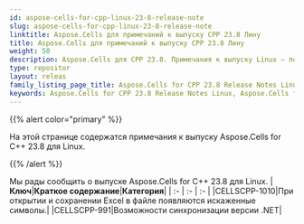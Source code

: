 ```yaml
---
id: aspose-cells-for-cpp-linux-23-8-release-note
slug: aspose-cells-for-cpp-linux-23-8-release-note
linktitle: Aspose.Cells для примечаний к выпуску CPP 23.8 Лину
title: Aspose.Cells для примечаний к выпуску CPP 23.8 Лину
weight: 50
description: Aspose.Cells для CPP 23.8. Примечания к выпуску Linux – последние улучшения, новые функции и исправления.
type: repositor
layout: releas
family_listing_page_title: Aspose.Cells for CPP 23.8 Release Notes Linu
keywords: Aspose.Cells for CPP 23.8 Release Notes Linux, Aspose.Cells for CPP 23.8 Linux updates and fixe
---
```

{{% alert color="primary" %}}

На этой странице содержатся примечания к выпуску Aspose.Cells for C++ 23.8 для Linux.

{{% /alert %}}

Мы рады сообщить о выпуске Aspose.Cells for C++ 23.8 для Linux.
|**Ключ**|**Краткое содержание**|**Категория**|
| :- | :- | :- |
|CELLSCPP-1010|При открытии и сохранении Excel в файле появляются искаженные символы.|
|CELLSCPP-991|Возможности синхронизации версии .NET|
